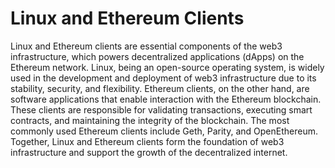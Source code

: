 # Linux and Ethereum Clients

Linux and Ethereum clients are essential components of the web3 infrastructure, which powers decentralized applications (dApps) on the Ethereum network. Linux, being an open-source operating system, is widely used in the development and deployment of web3 infrastructure due to its stability, security, and flexibility. Ethereum clients, on the other hand, are software applications that enable interaction with the Ethereum blockchain. These clients are responsible for validating transactions, executing smart contracts, and maintaining the integrity of the blockchain. The most commonly used Ethereum clients include Geth, Parity, and OpenEthereum. Together, Linux and Ethereum clients form the foundation of web3 infrastructure and support the growth of the decentralized internet.
